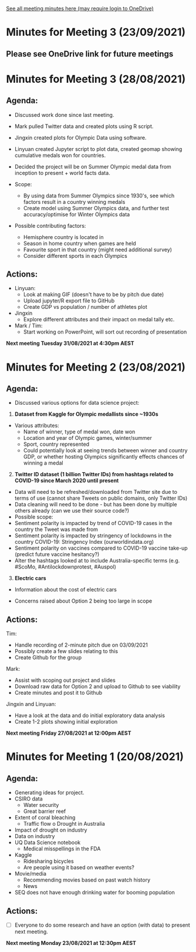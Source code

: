 [See all meeting minutes here (may require login to OneDrive)](https://1drv.ms/w/s!AlU0VN3l8ILZsLle6a97rHUwRQeVQA?e=PF067q)

# Minutes for Meeting 3 (23/09/2021)

## Please see OneDrive link for future meetings

# Minutes for Meeting 3 (28/08/2021)

## Agenda:

* Discussed work done since last meeting.
* Mark pulled Twitter data and created plots using R script.
* Jingxin created plots for Olympic Data using software.
* Linyuan created Jupyter script to plot data, created geomap showing cumulative medals won for countries.

* Decided the project will be on Summer Olympic medal data from inception to present + world facts data.
* Scope:
  * By using data from Summer Olympics since 1930's, see which factors result in a country winning medals
  * Create model using Summer Olympics data, and further test accuracy/optimise for Winter Olympics data
* Possible contributing factors:
  * Hemisphere country is located in
  * Season in home country when games are held
  * Favourite sport in that country (might need additional survey)
  * Consider different sports in each Olympics

## Actions: 

* Linyuan: 
  * Look at making GIF (doesn't have to be by pitch due date)
  * Upload jupyter/R export file to GitHub
  * Create GDP vs population / number of athletes plot
* Jingxin
  * Explore different attributes and their impact on medal tally etc.
* Mark / Tim:
  * Start working on PowerPoint, will sort out recording of presentation

__Next meeting Tuesday 31/08/2021 at 4:30pm AEST__

# Minutes for Meeting 2 (23/08/2021)

## Agenda:
* Discussed various options for data science project:
1.	__Dataset from Kaggle for Olympic medallists since ~1930s__
 * Various attributes:
   * Name of winner, type of medal won, date won
   * Location and year of Olympic games, winter/summer
   * Sport, country represented
   * Could potentially look at seeing trends between winner and country GDP, or whether hosting Olympics significantly effects chances of winning a medal
2.	__Twitter ID dataset (1 billion Twitter IDs) from hashtags related to COVID-19 since March 2020 until present__
   * Data will need to be refreshed/downloaded from Twitter site due to terms of use (cannot share Tweets on public domains, only Twitter IDs)
   * Data cleaning will need to be done - but has been done by multiple others already (can we use their source code?)
   * Possible scope:
   * Sentiment polarity is impacted by trend of COVID-19 cases in the country the Tweet was made from
   * Sentiment polarity is impacted by stringency of lockdowns in the country COVID-19: Stringency Index (ourworldindata.org)
   * Sentiment polarity on vaccines compared to COVID-19 vaccine take-up (predict future vaccine hesitancy?)
   * Alter the hashtags looked at to include Australia-specific terms (e.g. #ScoMo, #Antilockdownprotest, #Auspol)
3.	__Electric cars__
   * Information about the cost of electric cars

* Concerns raised about Option 2 being too large in scope

## Actions: 
Tim:
  * Handle recording of 2-minute pitch due on 03/09/2021
  * Possibly create a few slides relating to this
  * Create Github for the group

Mark:
  * Assist with scoping out project and slides
  * Download raw data for Option 2 and upload to Github to see viability
  * Create minutes and post it to Github

Jingxin and Linyuan:
  * Have a look at the data and do initial exploratory data analysis
  * Create 1-2 plots showing initial exploration

__Next meeting Friday 27/08/2021 at 12:00pm AEST__

# Minutes for Meeting 1 (20/08/2021)

## Agenda:
* Generating ideas for project.
* CSIRO data
  * Water security
  * Great barrier reef
* Extent of coral bleaching
  * Traffic flow
  o	Drought in Australia
* Impact of drought on industry
* Data on industry
* UQ Data Science notebook
  * Medical misspellings in the FDA
* Kaggle
  *	Ridesharing bicycles
  * Are people using it based on weather events?
* Movie/media
  * Recommending movies based on past watch history
  * News
* SEQ does not have enough drinking water for booming population

## Actions:
- [ ] Everyone to do some research and have an option (with data) to present next meeting.

__Next meeting Monday 23/08/2021 at 12:30pm AEST__
